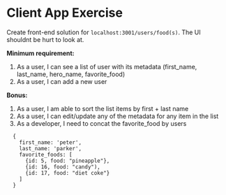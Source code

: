 # Client App Exercise


Create front-end solution for `localhost:3001/users/food(s)`. The UI shouldnt be hurt to look at. 

**Minimum requirement:**
  1. As a user, I can see a list of user with its metadata (first_name, last_name, hero_name, favorite_food)
  2. As a user, I can add a new user 

**Bonus:**
  1. As a user, I am able to sort the list items by first + last name
  2. As a user, I can edit/update any of the metadata for any item in the list
  3. As a developer, I need to concat the favorite_food by users
  ```
    {
      first_name: 'peter',
      last_name: 'parker',
      favorite_foods: [
        {id: 5, food: "pineapple"},
        {id: 16, food: "candy"),
        {id: 17, food: "diet coke"}
      ]
    }

  ```